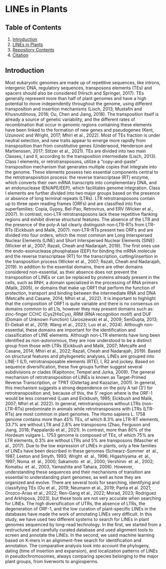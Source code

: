 # LINEs in Plants
## Table of Contents
1. [Introduction](#introduction)
2. [LINEs in Plants](#lines-in-plants)
3. [Repository Contents](#repository)
4. [Citation](#cite)

## Introduction

Most eukaryotic genomes are made up of repetitive sequences, like introns, intergenic DNA, regulatory sequences, transposons elements (TEs) and spacers should also be considered (Hirsch and Springer, 2017). TEs generally represent more than half of plant genomes and have a high potential to move independently throughout the genome, using different transposition and insertion mechanisms (Lisch, 2013; Mustafin and Khusnutdinova, 2018; Ou, Chen and Jiang, 2018). The transposition itself is already a source of genetic variability, and the different rates of recombination that occur in genomic regions containing these elements have been linked to the formation of new genes and pseudogenes (Kent, Uzunović and Wright, 2017; Mhiri et al., 2022). Most of TEs fraction is under neutral selection, and new traits appear to emerge more rapidly from transposition than from constitutive genes (Underwood, Henderson and Martienssen, 2017; Stitzer et al., 2021).
TEs are divided into two main Classes, I and II, according to the transposition intermediate (Lisch, 2013). Class I elements, or retrotransposons, utilize a “copy-and-paste” transposition mechanism that generates multiple copies that integrate into the genome. These elements possess two essential components central to the retrotransposition process: the reverse transcriptase (RT) enzyme, which converts their own mRNA transcripts into complementary DNA, and an endonuclease (EN/APE/EEP), which facilitates genome integration. Class I elements are further divided into two major groups based on the presence or absence of long terminal repeats (LTRs). LTR retrotransposons contain up to three open reading frames (ORFs) and are classified into five superfamilies: Copia, Gypsy, Bel-Pao, Retrovirus, and ERV (Wicker et al., 2007). In contrast, non-LTR retrotransposons lack these repetitive flanking regions and exhibit diverse structural features. The absence of the LTR and the presence of the poly-A tail clearly distinguish non-LTR-RTs from LTR-RTs (Eickbush and Malik, 2007). non-LTR-RTs present two ORFs and are divided into four orders, which the most common are Long Interspersed Nuclear Elements (LINE) and Short Interspersed Nuclear Elements (SINE) (Wicker et al., 2007; Razali, Cheah and Nadarajah, 2019). The first ones use the endo-exonuclease phosphatase (EEP) for binding the mRNA molecule and the reverse transcriptase (RT) for the transcription, cutting/insertion in the transposition process (Wicker et al., 2007; Razali, Cheah and Nadarajah, 2019).  In addition to the essential domains, there are other domains considered non-essential, as their absence does not prevent the transposition of LINEs or can be replaced by proteins already present in the cells, such as RNH, a domain specialized in the processing of RNA primers (Malik, 2005), or domains that make up ORF1 that perform the function of protection, transport and binding between the intermediate RNA and DNA (Metcalfe and Casane, 2014; Mhiri et al., 2022). It is important to highlight that the composition of ORF1 is quite variable and there is no consensus on domains common to all L1s,  however they may present domains such as: zinc-finger CCHC (Cys2HisCys), RRM (RNA recognition motif) and DUF (Domain of Unknown Function) (Jaroszewski et al., 2009; SenGupta, 2013; El-Gebali et al., 2019; Wang et al., 2023; Luo et al., 2024). Although non-essential, these domains are important for the identification and classification of LINE elements. Although non-LTR elements have long been identified as non-autonomous, they are now understood to be a distinct group from those with LTRs (Eickbush and Malik, 2007; Metcalfe and Casane, 2014; Mhiri et al., 2022; Razali, Cheah and Nadarajah, 2019).
Based on structural features and phylogenetic analyses, LINEs are grouped into LINE-1 (L1), retrotransposable elements (RTE), I, R2 and jockey. Based on sequence diversification, these five groups further suggest several subdivisions or clades (Kapitonov, Tempel and Jurka, 2009). The general mechanism of retrotransposition of LINEs is known as Target-Primed Reverse Transcription, or TPRT (Ostertag and Kazazian, 2001). In general, this mechanism suggests a strong dependence on the poly A tail (3') for retrotransposition and, because of this, the 5' region where is the ORF-1 would be less conserved (Luan and Eickbush, 1995; Eickbush and Malik, 2007; Mhiri et al. 2022).
In general, retrotransposons without LTRs (non-LTR-RTs) predominate in animals while retrotransposons with LTRs (LTR-RTs) are most common in plant genomes. The Homo sapiens L. 1758 genome contains more than 45% TEs, of which 8.3% are LTR-RT elements, 33.7% are without LTR and 2.8% are transposons (Zhao, Ferguson and Jiang, 2016; Pappalardo et al., 2021). In contrast, more than 80% of the Hordeum vulgare L. 1753 genome is composed of TEs, of which 75% are LTR elements, 0.3% are without LTRs and 5% are transposons (Mascher et al., 2017). Due to the low expression of LINEs in plants, only a few families of LINEs have been described in these genomes (Schwarz-Sommer et al., 1987, Leeton and Smyth, 1993; Wright et al., 1996; Higashiyama et al., 1997; Noma et al., 2000; Sakamoto et al., 2000; Vershinin et al., 2002; Komatsu et al., 2003, Yamashita and Tahara, 2006). However, understanding these sequences and their mechanisms of transition are essential to understanding plant genomes, as well as how they are organized and evolve.
There are several tools for searching, identifying and classifying TEs (Ou et al., 2019; Neumann et al., 2019; Panta et al. 2021; Orozco-Arias et al., 2022; Ren-Gang et al., 2022; Morad, 2023; Rodriguez and Arkhipova, 2023), but these tools are not very accurate when searching for LINEs. The high diversification of UTRs, the absence of LTRs, the degeneration of ORF-1, and the low curation of plant-specific LINEs in the databases have made the work of annotating LINEs very difficult. In this study, we have used two different systems to search for LINEs in plant genomes sequenced by long-read technology. In the first, we started from a restructured and carefully curated database and used alignment tools to screen and annotate the LINEs. In the second, we used machine learning based on K-mers in an alignment-free search for identification and annotation. The comparative analysis took into account the phylogeny, dating (time of insertion and expansion), and localization patterns of LINEs in pseudochromosomes, always comparing species belonging to the major plant groups, from liverworts to angiosperms.
